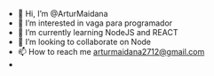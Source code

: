 - 👋 Hi, I’m @ArturMaidana
- 👀 I’m interested in  vaga para programador
- 🌱 I’m currently learning  NodeJS and REACT
- 💞️ I’m looking to collaborate on  Node
- 📫 How to reach me  arturmaidana2712@gmail.com
- 

<!---
ArturMaidana/ArturMaidana is a ✨ special ✨ repository because its `README.md` (this file) appears on your GitHub profile.
You can click the Preview link to take a look at your changes.
--->
